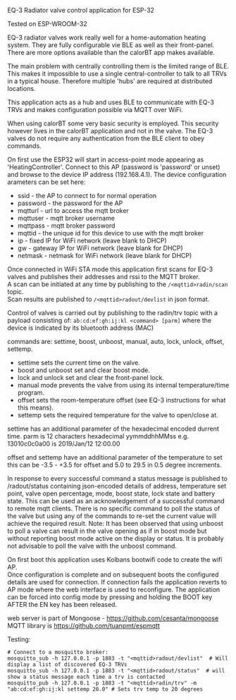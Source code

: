 EQ-3 Radiator valve control application for ESP-32

Tested on ESP-WROOM-32

EQ-3 radiator valves work really well for a home-automation heating system. They are fully configurable vie BLE as well as their front-panel. There are more options available than the calorBT app makes available.

The main problem with centrally controlling them is the limited range of BLE. This makes it impossible to use a single central-controller to talk to all TRVs in a typical house. Therefore multiple 'hubs' are required at distributed locations.

This application acts as a hub and uses BLE to communicate with EQ-3 TRVs and makes configuration possible via MQTT over WiFi. 

When using calorBT some very basic security is employed. This security however lives in the calorBT application and not in the valve. The EQ-3 valves do not require any authentication from the BLE client to obey commands.

On first use the ESP32 will start in access-point mode appearing as 'HeatingController'. Connect to this AP (password is 'password' or unset) and browse to the device IP address (192.168.4.1). The device configuration arameters can be set here:  

- ssid - the AP to connect to for normal operation  
- password - the password for the AP  
- mqtturl - url to access the mqtt broker  
- mqttuser - mqtt broker username  
- mqttpass - mqtt broker password  
- mqttid - the unique id for this device to use with the mqtt broker  
- ip - fixed IP for WiFi network (leave blank to DHCP)  
- gw - gateway IP for WiFi network (leave blank for DHCP)  
- netmask - netmask for WiFi network (leave blank for DHCP)  

Once connected in WiFi STA mode this application first scans for EQ-3 valves and publishes their addresses and rssi to the MQTT broker.  
A scan can be initiated at any time by publishing to the `/<mqttid>radin/scan` topic.  
Scan results are published to `/<mqttid>radout/devlist` in json format.

Control of valves is carried out by publishing to the <mqttid>radin/trv topic with a payload consisting of:
  `ab:cd:ef:gh:ij:kl <command> [parm]`
where the device is indicated by its bluetooth address (MAC)

commands are: settime, boost, unboost, manual, auto, lock, unlock, offset, settemp.

- settime sets the current time on the valve. 
- boost and unboost set and clear boost mode.
- lock and unlock set and clear the front-panel lock.
- manual mode prevents the valve from using its internal temperature/time program.
- offset sets the room-temperature offset (see EQ-3 instructions for what this means).
- settemp sets the required temperature for the valve to open/close at.

settime has an additional parameter of the hexadecimal encoded durrent time. parm is 12 characters hexadecimal yymmddhhMMss 
e.g. 13010c0c0a00 is 2019/Jan/12 12:00.00

offset and settemp have an additional parameter of the temperature to set this can be -3.5 - +3.5 for offset and
5.0 to 29.5 in 0.5 degree increments.

In response to every successful command a status message is published to /<mqttid>radout/status containing json-encoded details of address, temperature set point, valve open percentage, mode, boost state, lock state and battery state. 
This can be used as an acknowledgement of a successful command to remote mqtt clients.
There is no specific command to poll the status of the valve but using any of the commands to re-set the current value will achieve the required result.
Note: It has been observed that using unboost to poll a valve can result in the valve opening as if in boost mode but without reporting boost mode active on the display or status. 
It is probably not advisable to poll the valve with the unboost command.

On first boot this application uses Kolbans bootwifi code to create the wifi AP.  
Once configuration is complete and on subsequent boots the configured details are used for connection. If connection fails the application reverts to AP mode where the web interface is used to reconfigure. The application can be forced into config mode by pressing and holding the BOOT key AFTER the EN key has been released.

web server is part of Mongoose - https://github.com/cesanta/mongoose
MQTT library is https://github.com/tuanpmt/espmqtt

Testing:  
```
# Connect to a mosquitto broker:
mosquitto_sub -h 127.0.0.1 -p 1883 -t "<mqttid>radout/devlist"  # Will display a list of discovered EQ-3 TRVs  
mosquitto_sub -h 127.0.0.1 -p 1883 -t "<mqttid>radout/status"  # will show a status message each time a trv is contacted  
mosquitto_pub -h 127.0.0.1 -p 1883 -t "<mqttid>radin/trv" -m "ab:cd:ef:gh:ij:kl settemp 20.0" # Sets trv temp to 20 degrees
```

